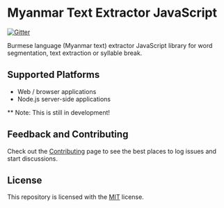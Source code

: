# Myanmar Text Extractor JavaScript

[![Gitter](https://badges.gitter.im/myanmartools/community.svg)](https://gitter.im/myanmartools/community?utm_source=badge&utm_medium=badge&utm_campaign=pr-badge)

Burmese language (Myanmar text) extractor JavaScript library for word segmentation, text extraction or syllable break.
## Supported Platforms

* Web / browser applications
* Node.js server-side applications

** Note: This is still in development!

## Feedback and Contributing

Check out the [Contributing](https://github.com/myanmartools/myanmar-text-extractor-js/blob/master/CONTRIBUTING.md) page to see the best places to log issues and start discussions.

## License

This repository is licensed with the [MIT](https://github.com/myanmartools/myanmar-text-extractor-js/blob/master/LICENSE) license.
